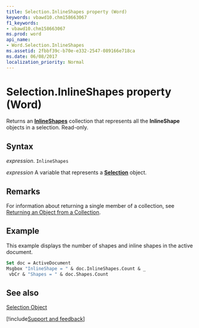 ```yaml
---
title: Selection.InlineShapes property (Word)
keywords: vbawd10.chm158663067
f1_keywords:
- vbawd10.chm158663067
ms.prod: word
api_name:
- Word.Selection.InlineShapes
ms.assetid: 2fbbf39c-b70e-e332-2547-089166e718ca
ms.date: 06/08/2017
localization_priority: Normal
---
```



# Selection.InlineShapes property (Word)

Returns an  **[InlineShapes](Word.inlineshapes.md)** collection that represents all the **InlineShape** objects in a selection. Read-only.


## Syntax

_expression_. `InlineShapes`

_expression_ A variable that represents a **[Selection](Word.Selection.md)** object.


## Remarks

For information about returning a single member of a collection, see [Returning an Object from a Collection](../word/Concepts/Miscellaneous/returning-an-object-from-a-collection-word.md).


## Example

This example displays the number of shapes and inline shapes in the active document.


```vb
Set doc = ActiveDocument 
Msgbox "InlineShape = " & doc.InlineShapes.Count & _ 
 vbCr & "Shapes = " & doc.Shapes.Count
```


## See also


[Selection Object](Word.Selection.md)

[!include[Support and feedback](~/includes/feedback-boilerplate.md)]